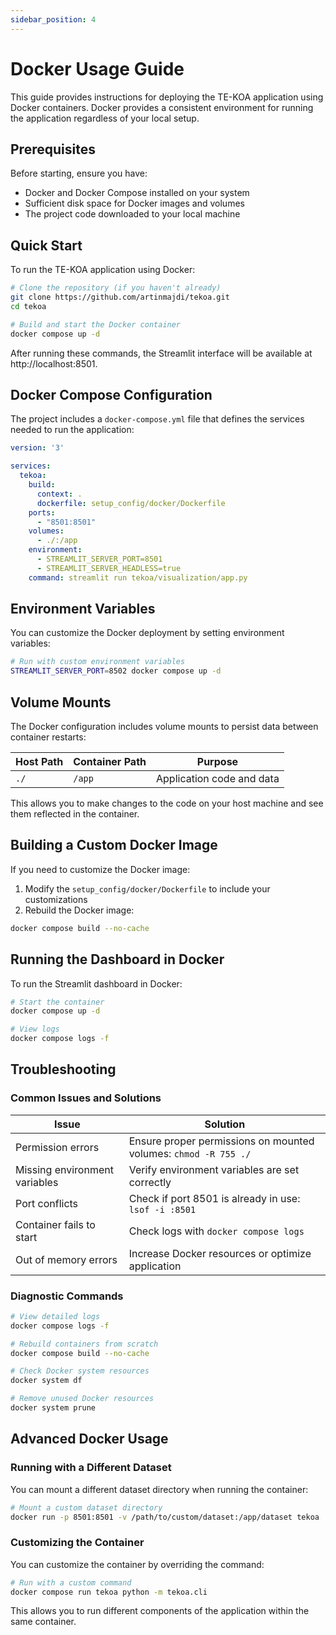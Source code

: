 ```yaml
---
sidebar_position: 4
---
```


# Docker Usage Guide

This guide provides instructions for deploying the TE-KOA application using Docker containers. Docker provides a consistent environment for running the application regardless of your local setup.

## Prerequisites

Before starting, ensure you have:

- Docker and Docker Compose installed on your system
- Sufficient disk space for Docker images and volumes
- The project code downloaded to your local machine

## Quick Start

To run the TE-KOA application using Docker:

```bash
# Clone the repository (if you haven't already)
git clone https://github.com/artinmajdi/tekoa.git
cd tekoa

# Build and start the Docker container
docker compose up -d
```

After running these commands, the Streamlit interface will be available at http://localhost:8501.

## Docker Compose Configuration

The project includes a `docker-compose.yml` file that defines the services needed to run the application:

```yaml
version: '3'

services:
  tekoa:
    build:
      context: .
      dockerfile: setup_config/docker/Dockerfile
    ports:
      - "8501:8501"
    volumes:
      - ./:/app
    environment:
      - STREAMLIT_SERVER_PORT=8501
      - STREAMLIT_SERVER_HEADLESS=true
    command: streamlit run tekoa/visualization/app.py
```

## Environment Variables

You can customize the Docker deployment by setting environment variables:

```bash
# Run with custom environment variables
STREAMLIT_SERVER_PORT=8502 docker compose up -d
```

## Volume Mounts

The Docker configuration includes volume mounts to persist data between container restarts:

| Host Path | Container Path | Purpose |
|-----------|---------------|---------|
| `./` | `/app` | Application code and data |

This allows you to make changes to the code on your host machine and see them reflected in the container.

## Building a Custom Docker Image

If you need to customize the Docker image:

1. Modify the `setup_config/docker/Dockerfile` to include your customizations
2. Rebuild the Docker image:

```bash
docker compose build --no-cache
```

## Running the Dashboard in Docker

To run the Streamlit dashboard in Docker:

```bash
# Start the container
docker compose up -d

# View logs
docker compose logs -f
```

## Troubleshooting

### Common Issues and Solutions

| Issue | Solution |
|-------|----------|
| Permission errors | Ensure proper permissions on mounted volumes: `chmod -R 755 ./` |
| Missing environment variables | Verify environment variables are set correctly |
| Port conflicts | Check if port 8501 is already in use: `lsof -i :8501` |
| Container fails to start | Check logs with `docker compose logs` |
| Out of memory errors | Increase Docker resources or optimize application |

### Diagnostic Commands

```bash
# View detailed logs
docker compose logs -f

# Rebuild containers from scratch
docker compose build --no-cache

# Check Docker system resources
docker system df

# Remove unused Docker resources
docker system prune
```

## Advanced Docker Usage

### Running with a Different Dataset

You can mount a different dataset directory when running the container:

```bash
# Mount a custom dataset directory
docker run -p 8501:8501 -v /path/to/custom/dataset:/app/dataset tekoa
```

### Customizing the Container

You can customize the container by overriding the command:

```bash
# Run with a custom command
docker compose run tekoa python -m tekoa.cli
```

This allows you to run different components of the application within the same container.
